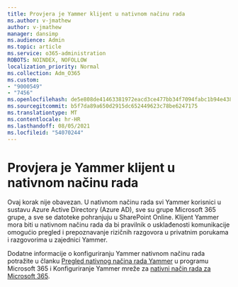 ```yaml
---
title: Provjera je Yammer klijent u nativnom načinu rada
ms.author: v-jmathew
author: v-jmathew
manager: dansimp
ms.audience: Admin
ms.topic: article
ms.service: o365-administration
ROBOTS: NOINDEX, NOFOLLOW
localization_priority: Normal
ms.collection: Adm_O365
ms.custom:
- "9000549"
- "7456"
ms.openlocfilehash: de5e808de41463381972eacd3ce477bb34f7094fabc1b94e438964c350a78c0e
ms.sourcegitcommit: b5f7da89a650d2915dc652449623c78be6247175
ms.translationtype: MT
ms.contentlocale: hr-HR
ms.lasthandoff: 08/05/2021
ms.locfileid: "54070244"
---
```

# <a name="verify-your-yammer-tenant-is-in-native-mode"></a>Provjera je Yammer klijent u nativnom načinu rada

Ovaj korak nije obavezan. U nativnom načinu rada svi Yammer korisnici u sustavu Azure Active Directory (Azure AD), sve su grupe Microsoft 365 grupe, a sve se datoteke pohranjuju u SharePoint Online. Klijent Yammer mora biti u nativnom načinu rada da bi pravilnik o usklađenosti komunikacije omogućio pregled i prepoznavanje rizičnih razgovora u privatnim porukama i razgovorima u zajednici Yammer.  
  
Dodatne informacije o konfiguriranju Yammer nativnom načinu rada potražite u članku [Pregled nativnog načina rada Yammer](https://go.microsoft.com/fwlink/?linkid=2129829) u programu Microsoft 365 i Konfiguriranje Yammer mreže za [nativni način rada za Microsoft 365](https://go.microsoft.com/fwlink/?linkid=2129772).
